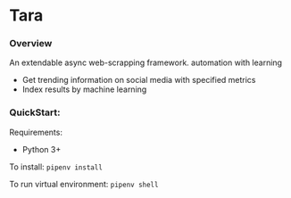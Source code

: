 # Tara
### Overview
An extendable async web-scrapping framework. automation with learning
* Get trending information on social media with specified metrics
* Index results by machine learning


### QuickStart:
Requirements:
* Python 3+

To install:
`pipenv install`

To run virtual environment:
`pipenv shell`